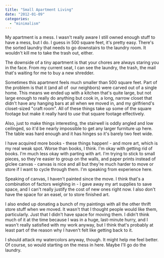 ```yaml
---
title: "Small Apartment Living"
date: "2012-01-09"
categories: 
  - "minimalism"
---
```


My apartment is a mess. I wasn't really aware I still owned enough stuff to have a mess, but I do. I guess in 500 square feet, it's pretty easy. There's the sorted laundry that needs to go downstairs to the laundry room. It wouldn't kill me to take the trash out, either.

The downside of a tiny apartment is that your chores are always staring you in the face. From my current seat, I can see the laundry, the trash, the mail that's waiting for me to buy a new shredder.

Sometimes this apartment feels much smaller than 500 square feet. Part of the problem is that it (and all of  our neighbors) were carved out of a single home. This means we ended up with a kitchen that's quite large, but not large enough to really do anything but cook in, a long, narrow closet that didn't have any hanging bars at all when we moved in, and my girlfriend's closet-sized "craft room". All of these things take up some of the square footage but make it really hard to _use_ that square footage effectively.

Also, just to make things interesting, the stairwell is oddly angled and low ceilinged, so it'd be nearly impossible to get any larger furniture up here. The table was hard enough and it has hinges so it's barely two feet wide.

I have acquired more books - these things happen! - and more art, which is my real weak spot. Worse than books, I think. I'm okay with getting rid of books. I'm much less okay with parting with art. I'm trying to stick to small pieces, so they're easier to group on the walls, and paper prints instead of giclee canvas - canvas is nice and all but they're much harder to move or store if I want to cycle through them. I'm speaking from experience here.

Speaking of canvas, I haven't painted since the move. I think that's a combination of factors weighing in - I gave away my art supplies to save space, and I can't really justify the cost of new ones right now. I also don't have the space for an easel, or to store finished art.

I also ended up donating a bunch of my paintings with all the other thrift store stuff when we moved. It wasn't that I thought people would like them, particularly. Just that I didn't have space for moving them. I didn't think much of it at the time because I was in a huge, last-minute hurry, and I wasn't really satisfied with my work anyway, but I think that's probably at least part of the reason why I haven't felt like getting back to it.

I should attack my watercolors anyway, though. It might help me feel better. Of course, so would starting on the mess in here. Maybe I'll go do the laundry.
